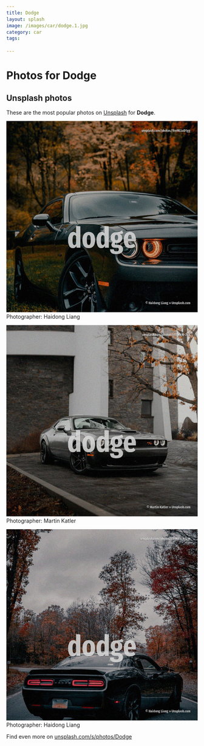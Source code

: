 ```yaml
---
title: Dodge
layout: splash
image: /images/car/dodge.1.jpg
category: car
tags:

---
```

# Photos for Dodge
 
## Unsplash photos
These are the most popular photos on [Unsplash](https://unsplash.com) for **Dodge**.
 
![Dodge](/images/car/dodge.1.jpg)
Photographer:  Haidong Liang
 
![Dodge](/images/car/dodge.2.jpg)
Photographer:  Martin Katler
 
![Dodge](/images/car/dodge.3.jpg)
Photographer:  Haidong Liang
 
Find even more on [unsplash.com/s/photos/Dodge](https://unsplash.com/s/photos/Dodge)
 
